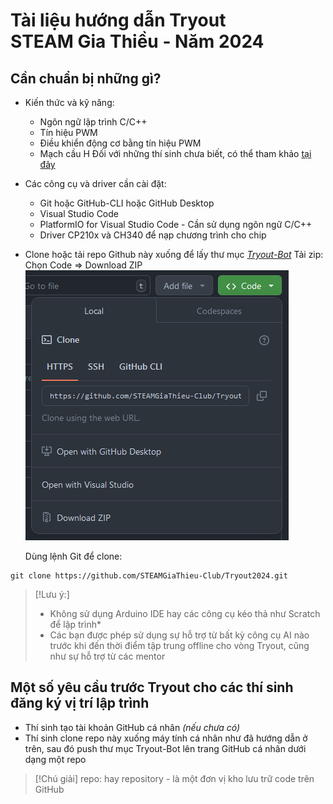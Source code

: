 # Tài liệu hướng dẫn Tryout</br> STEAM Gia Thiều - Năm 2024


## Cần chuẩn bị những gì?

* Kiến thức và kỹ năng:
    - Ngôn ngữ lập trình C/C++
    - Tín hiệu PWM
    - Điều khiển động cơ bằng tín hiệu PWM
    - Mạch cầu H
Đối với những thí sinh chưa biết, có thể tham khảo [tại đây](https://github.com/sgtsince2022/BEGINNER_TUTORIALS)

* Các công cụ và driver cần cài đặt:
    - Git hoặc GitHub-CLI hoặc GitHub Desktop
    - Visual Studio Code
    - PlatformIO for Visual Studio Code - Cần sử dụng ngôn ngữ C/C++
    - Driver CP210x và CH340 để nạp chương trình cho chip


* Clone hoặc tải repo Github này xuống để lấy thư mục [*Tryout-Bot*](Tryout-Bot)
    Tải zip: Chọn Code => Download ZIP
    ![Tải zip](image/zip-download.png)
    
    Dùng lệnh Git để clone:
```
git clone https://github.com/STEAMGiaThieu-Club/Tryout2024.git
```

> [!Lưu ý:]
> * Không sử dụng Arduino IDE hay các công cụ kéo thả như Scratch để lập trình*
> * Các bạn được phép sử dụng sự hỗ trợ từ bất kỳ công cụ AI nào trước khi đến thời điểm tập trung offline cho vòng Tryout, cũng như sự hỗ trợ từ các mentor

## Một số yêu cầu trước Tryout cho các thí sinh đăng ký vị trí lập trình

* Thí sinh tạo tài khoản GitHub cá nhân *(nếu chưa có)*
* Thí sinh clone repo này xuống máy tính cá nhân như đã hướng dẫn ở trên, sau đó push thư mục Tryout-Bot lên trang GitHub cá nhân dưới dạng một repo

> [!Chú giải]
> repo: hay repository - là một đơn vị kho lưu trữ code trên GitHub